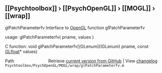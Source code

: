 ## [[Psychtoolbox]] &#8250; [[PsychOpenGL]] &#8250; [[MOGL]] &#8250; [[wrap]]

glPatchParameterfv  Interface to [OpenGL](OpenGL) function glPatchParameterfv  
  
usage:  glPatchParameterfv( pname, values )  
  
C function:  void glPatchParameterfv[(GLenum]((GLenum) pname, const [GLfloat](GLfloat)\* values)  




<div class="code_header" style="text-align:right;">
  <span style="float:left;">Path&nbsp;&nbsp;</span> <span class="counter">Retrieve <a href=
  "https://raw.github.com/Psychtoolbox-3/Psychtoolbox-3/beta/Psychtoolbox/PsychOpenGL/MOGL/wrap/glPatchParameterfv.m">current version from GitHub</a> | View <a href=
  "https://github.com/Psychtoolbox-3/Psychtoolbox-3/commits/beta/Psychtoolbox/PsychOpenGL/MOGL/wrap/glPatchParameterfv.m">changelog</a></span>
</div>
<div class="code">
  <code>Psychtoolbox/PsychOpenGL/MOGL/wrap/glPatchParameterfv.m</code>
</div>

